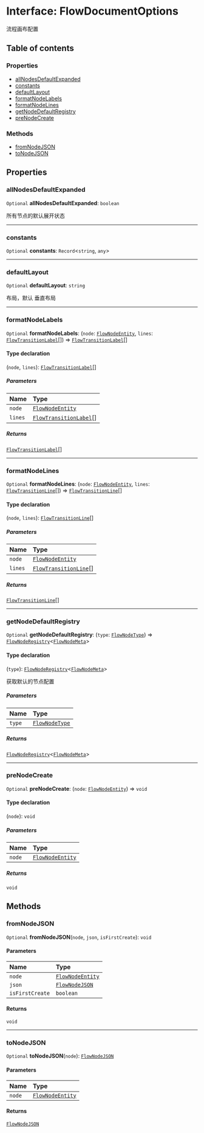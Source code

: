 # Interface: FlowDocumentOptions

流程画布配置

## Table of contents

### Properties

* [allNodesDefaultExpanded](/en/auto-docs/fixed-layout-editor/interfaces/FlowDocumentOptions.md#allnodesdefaultexpanded)
* [constants](/en/auto-docs/fixed-layout-editor/interfaces/FlowDocumentOptions.md#constants)
* [defaultLayout](/en/auto-docs/fixed-layout-editor/interfaces/FlowDocumentOptions.md#defaultlayout)
* [formatNodeLabels](/en/auto-docs/fixed-layout-editor/interfaces/FlowDocumentOptions.md#formatnodelabels)
* [formatNodeLines](/en/auto-docs/fixed-layout-editor/interfaces/FlowDocumentOptions.md#formatnodelines)
* [getNodeDefaultRegistry](/en/auto-docs/fixed-layout-editor/interfaces/FlowDocumentOptions.md#getnodedefaultregistry)
* [preNodeCreate](/en/auto-docs/fixed-layout-editor/interfaces/FlowDocumentOptions.md#prenodecreate)

### Methods

* [fromNodeJSON](/en/auto-docs/fixed-layout-editor/interfaces/FlowDocumentOptions.md#fromnodejson)
* [toNodeJSON](/en/auto-docs/fixed-layout-editor/interfaces/FlowDocumentOptions.md#tonodejson)

## Properties

### allNodesDefaultExpanded

`Optional` **allNodesDefaultExpanded**: `boolean`

所有节点的默认展开状态

***

### constants

`Optional` **constants**: `Record`<`string`, `any`>

***

### defaultLayout

`Optional` **defaultLayout**: `string`

布局，默认 垂直布局

***

### formatNodeLabels

`Optional` **formatNodeLabels**: (`node`: [`FlowNodeEntity`](/en/auto-docs/fixed-layout-editor/classes/FlowNodeEntity-1.md), `lines`: [`FlowTransitionLabel`](/en/auto-docs/fixed-layout-editor/interfaces/FlowTransitionLabel.md)\[]) => [`FlowTransitionLabel`](/en/auto-docs/fixed-layout-editor/interfaces/FlowTransitionLabel.md)\[]

#### Type declaration

(`node`, `lines`): [`FlowTransitionLabel`](/en/auto-docs/fixed-layout-editor/interfaces/FlowTransitionLabel.md)\[]

##### Parameters

| Name | Type |
| :------ | :------ |
| `node` | [`FlowNodeEntity`](/en/auto-docs/fixed-layout-editor/classes/FlowNodeEntity-1.md) |
| `lines` | [`FlowTransitionLabel`](/en/auto-docs/fixed-layout-editor/interfaces/FlowTransitionLabel.md)\[] |

##### Returns

[`FlowTransitionLabel`](/en/auto-docs/fixed-layout-editor/interfaces/FlowTransitionLabel.md)\[]

***

### formatNodeLines

`Optional` **formatNodeLines**: (`node`: [`FlowNodeEntity`](/en/auto-docs/fixed-layout-editor/classes/FlowNodeEntity-1.md), `lines`: [`FlowTransitionLine`](/en/auto-docs/fixed-layout-editor/interfaces/FlowTransitionLine.md)\[]) => [`FlowTransitionLine`](/en/auto-docs/fixed-layout-editor/interfaces/FlowTransitionLine.md)\[]

#### Type declaration

(`node`, `lines`): [`FlowTransitionLine`](/en/auto-docs/fixed-layout-editor/interfaces/FlowTransitionLine.md)\[]

##### Parameters

| Name | Type |
| :------ | :------ |
| `node` | [`FlowNodeEntity`](/en/auto-docs/fixed-layout-editor/classes/FlowNodeEntity-1.md) |
| `lines` | [`FlowTransitionLine`](/en/auto-docs/fixed-layout-editor/interfaces/FlowTransitionLine.md)\[] |

##### Returns

[`FlowTransitionLine`](/en/auto-docs/fixed-layout-editor/interfaces/FlowTransitionLine.md)\[]

***

### getNodeDefaultRegistry

`Optional` **getNodeDefaultRegistry**: (`type`: [`FlowNodeType`](/en/auto-docs/fixed-layout-editor/types/FlowNodeType.md)) => [`FlowNodeRegistry`](/en/auto-docs/fixed-layout-editor/interfaces/FlowNodeRegistry-1.md)<[`FlowNodeMeta`](/en/auto-docs/fixed-layout-editor/interfaces/FlowNodeMeta.md)>

#### Type declaration

(`type`): [`FlowNodeRegistry`](/en/auto-docs/fixed-layout-editor/interfaces/FlowNodeRegistry-1.md)<[`FlowNodeMeta`](/en/auto-docs/fixed-layout-editor/interfaces/FlowNodeMeta.md)>

获取默认的节点配置

##### Parameters

| Name | Type |
| :------ | :------ |
| `type` | [`FlowNodeType`](/en/auto-docs/fixed-layout-editor/types/FlowNodeType.md) |

##### Returns

[`FlowNodeRegistry`](/en/auto-docs/fixed-layout-editor/interfaces/FlowNodeRegistry-1.md)<[`FlowNodeMeta`](/en/auto-docs/fixed-layout-editor/interfaces/FlowNodeMeta.md)>

***

### preNodeCreate

`Optional` **preNodeCreate**: (`node`: [`FlowNodeEntity`](/en/auto-docs/fixed-layout-editor/classes/FlowNodeEntity-1.md)) => `void`

#### Type declaration

(`node`): `void`

##### Parameters

| Name | Type |
| :------ | :------ |
| `node` | [`FlowNodeEntity`](/en/auto-docs/fixed-layout-editor/classes/FlowNodeEntity-1.md) |

##### Returns

`void`

## Methods

### fromNodeJSON

`Optional` **fromNodeJSON**(`node`, `json`, `isFirstCreate`): `void`

#### Parameters

| Name | Type |
| :------ | :------ |
| `node` | [`FlowNodeEntity`](/en/auto-docs/fixed-layout-editor/classes/FlowNodeEntity-1.md) |
| `json` | [`FlowNodeJSON`](/en/auto-docs/fixed-layout-editor/interfaces/FlowNodeJSON.md) |
| `isFirstCreate` | `boolean` |

#### Returns

`void`

***

### toNodeJSON

`Optional` **toNodeJSON**(`node`): [`FlowNodeJSON`](/en/auto-docs/fixed-layout-editor/interfaces/FlowNodeJSON.md)

#### Parameters

| Name | Type |
| :------ | :------ |
| `node` | [`FlowNodeEntity`](/en/auto-docs/fixed-layout-editor/classes/FlowNodeEntity-1.md) |

#### Returns

[`FlowNodeJSON`](/en/auto-docs/fixed-layout-editor/interfaces/FlowNodeJSON.md)
